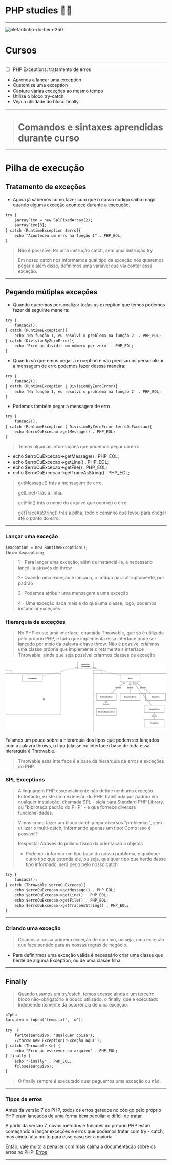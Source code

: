 # PHP studies 🚀🐘
*** 
![elefantinho-do-bem-250](https://user-images.githubusercontent.com/88351614/183260985-d5341984-bdd4-4a1b-8a7a-74bb34254763.jpg)

# Cursos
***
- [ ] PHP Exceptions: tratamento de erros
* Aprenda a lançar uma exception
* Customize uma exception
* Capture várias exceções ao mesmo tempo
* Utilize o bloco try-catch
* Veja a utilidade do bloco finally
<hr>

># Comandos e sintaxes aprendidas durante curso
***
# Pilha de execução
## Tratamento de exceções
* Agora já sabemos como fazer com que o nosso código saiba reagir quando alguma exceção acontece durante a execução.

```
try {
    $arrayFixo = new SplFixedArray(2);
    $arrayFixo[3];
} catch (RuntimeException $erro){
    echo "Aconteceu um erro na função 1" . PHP_EOL;
}
```
> Não é posssível ter uma instrução catch, sem uma instrução try
> 
> Em nosso catch nós informamos qual tipo de exceção nós queremos pegar e além disso, definimos uma variável que vai conter essa exceção.

<hr>

## Pegando mútiplas exceções
* Quando queremos personalizar todas as exception que temos podemos fazer dá seguinte maneira:
```
try {
    funcao2();
} catch (RuntimeException){
    echo 'Na função 1, eu resolvi o problema na função 2' . PHP_EOL;
} catch (DivisionByZeroError){
    echo 'Erro ao dividir um número por zero' . PHP_EOL; 
}
```
* Quando só queremos pegar a exception e não precisamos personalizar a mensagem de erro podemos fazer desssa maneira:

```
try {
    funcao2();
} catch (RuntimeException | DivisionByZeroError){
    echo 'Na função 1, eu resolvi o problema na função 2' . PHP_EOL;
}
```
 
* Podemos também pegar a mensagem de erro

```
try {
    funcao2();
} catch (RuntimeException | DivisionByZeroError $erroOuExcecao){
    echo $erroOuExcecao->getMessage() . PHP_EOL;
}
```
> Temos algumas informações que podemos pegar do erro:
* echo $erroOuExcecao->getMessage() . PHP_EOL;
* echo $erroOuExcecao->getLine() . PHP_EOL;
* echo $erroOuExcecao->getFile() . PHP_EOL;
* echo $erroOuExcecao->getTraceAsString() . PHP_EOL;

> getMessage() trás a mensagem de erro. 
> 
> getLine() trás a linha. 
> 
> getFile() trás o nome do arquivo que ocorreu o erro.
> 
> getTraceAsString() trás a pilha, todo o caminho que levou para chegar até o ponto do erro.

<hr>

### Lançar uma exceção
```
$exception = new RuntimeException();
throw $exception;
```

> 1 - Para lançar uma exceção, além de instanciá-la, é necessário lançá-la através do throw
> 
> 2- Quando uma exceção é lançada, o código para abruptamente, por padrão
> 
> 3- Podemos atribuir uma mensagem a uma exceção
> 
> 4 - Uma exceção nada mais é do que uma classe, logo, podemos instanciar exceções

### Hierarquia de exceções

> No PHP existe uma interface, chamada Throwable, que só é utilizada pelo próprio PHP, e tudo que implementa essa interface pode ser lançado por meio da palavra-chave throw. Não é possível criarmos uma classe própria que implemente diretamente a interface Throwable, ainda que seja possível criarmos classes de exceção

![img.png](img.png)

Falamos um pouco sobre a hierarquia dos tipos que podem ser lançados com a palavra throws, o tipo (classe ou interface) base de toda essa hierarquia é Throwable.

> Throwable essa interface é a base da hierarquia de erros e exceções do PHP.

### SPL Exceptions

> A linguagem PHP essencialmente não define nenhuma exceção. Entretanto, existe uma extensão do PHP, habilitada por padrão em qualquer instalação, chamada SPL - sigla para Standard PHP Library, ou "biblioteca padrão do PHP" - e que fornece diversas funcionalidades.

> Vimos como fazer um bloco catch pegar diversos "problemas", sem utilizar o multi-catch, informando apenas um tipo:
Como isso é possível?
> 
> Resposta: Através do polimorfismo da orientação a objetos
> * Podemos informar um tipo base do nosso problema, e qualquer outro tipo que estenda ele, ou seja, qualquer tipo que herde desse tipo informado, será pego pelo nosso catch

``` 
try {
    funcao2();
} catch (Throwable $erroOuExcecao){
    echo $erroOuExcecao->getMessage() . PHP_EOL;
    echo $erroOuExcecao->getLine() . PHP_EOL;
    echo $erroOuExcecao->getFile() . PHP_EOL;
    echo $erroOuExcecao->getTraceAsString() . PHP_EOL;
}
```

<hr>

### Criando uma exceção
> Criamos a nossa primeira exceção de domínio, ou seja, uma exceção que faça sentido para as nossas regras de negócio.

* Para definirmos uma exceção válida é necessário criar uma classe que herde de alguma Exception, ou de uma classe filha.

<hr>

## Finally

> Quando usamos um try/catch, temos acesso ainda a um terceiro bloco não-obrigatório e pouco utilizado: o finally, que é executado independentemente da ocorrência de uma exceção.

``` 
<?php
$arquivo = fopen('temp.txt', 'w');

try  {
    fwrite($arquivo, 'Qualquer coisa');
    //throw new Exception('Exceção aqui');
} catch (Throwable $e) {
    echo "Erro ao escrever no arquivo" . PHP_EOL;
} finally {
    echo "Finally" . PHP_EOL;
    fclose($arquivo);
}
```
> O finally sempre é executado quer peguemos uma exceção ou não.

<hr>

### Tipos de erros
Antes da versão 7 do PHP, todos os erros gerados no código pelo próprio PHP eram lançados de uma forma bem peculiar e difícil de tratar.

A partir da versão 7, novos métodos e funções do próprio PHP estão começando a lançar exceções e erros que podemos tratar com try - catch, mas ainda falta muito para esse caso ser a maioria.

Então, vale muito a pena ler com mais calma a documentação sobre os erros no PHP: [Erros](https://www.php.net/manual/pt_BR/language.errors.basics.php)

<hr>

